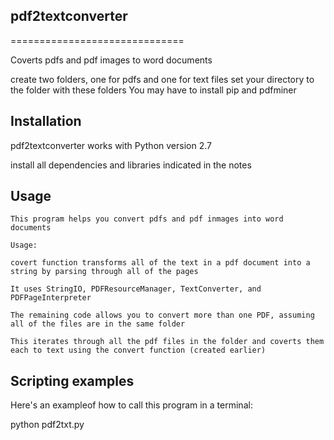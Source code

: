 ## pdf2textconverter
==============================

Coverts pdfs and pdf images to word documents

create two folders, one for pdfs and one for text files
set your directory to the folder with these folders
You may have to install pip and pdfminer

## Installation

pdf2textconverter works with Python version 2.7

install all dependencies and libraries indicated in the notes

## Usage

```
This program helps you convert pdfs and pdf inmages into word documents

Usage:

covert function transforms all of the text in a pdf document into a string by parsing through all of the pages

It uses StringIO, PDFResourceManager, TextConverter, and PDFPageInterpreter

The remaining code allows you to convert more than one PDF, assuming all of the files are in the same folder

This iterates through all the pdf files in the folder and coverts them each to text using the convert function (created earlier)

```

## Scripting examples

Here's an exampleof how to call this program in a terminal:

python pdf2txt.py

